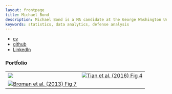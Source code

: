 ```yaml
---
layout: frontpage
title: Michael Bond
description: Michael Bond is a MA candidate at the George Washington University Elliott School specializing in defense analysis, East Asian security, and applied statistics
keywords: statistics, data analytics, defense analysis
---
```


<div class="navbar">
  <div class="navbar-inner">
      <ul class="nav">
          <li><a href="{{ BASE_PATH }}/Documents/MSB Resume 3.0.pdf">cv</a></li>
          <li><a href="https://github.com/bondzy1220">github</a></li>       
          <li><a href="https://www.linkedin.com/in/michael-bond-52894b29/">LinkedIn</a></li>
      </ul>
  </div>
</div>

### <a name="Portfolio"></a>Portfolio

<table class="wide">
<tr>
  <td class="left">
    <a href="pages/publpics/heat map.html">
        <img src="assets/publpics/heat map.pngg" 
    </a>
  </td>
  <td class="right">
    <a href="pages/publpics/scater plot.html">
        <img src="assets/publpics/scater plot.png" alt="Tian et
        al. (2016) Fig 4" title="Tian et al. (2016) Fig 4"/>
    </a>
  </td>
</tr>
<tr>
  <td class="left">
    <a href="pages/publpics/kill count.html">
        <img src="assets/publpics/kill count.png" alt="Broman et al. (2013) Fig 7" title="Broman et al. (2013) Fig 7"/>
   
    
  </div>
</div>
